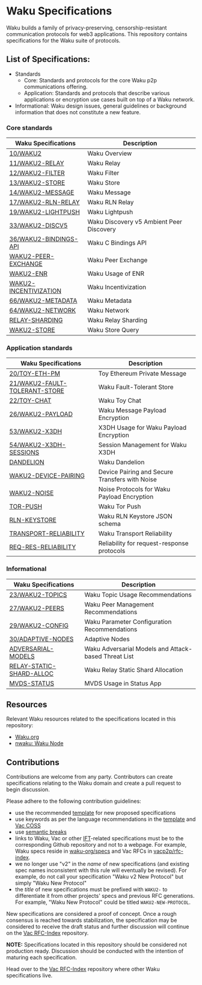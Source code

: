 # Waku Specifications

Waku builds a family of privacy-preserving, censorship-resistant communication protocols for web3 applications.
This repository contains specifications for the Waku suite of protocols.

## List of Specifications:

- Standards
  - Core: Standards and protocols for the core Waku p2p communications offering.
  - Application: Standards and protocols that describe various applications or encryption use cases built on top of a Waku network.
- Informational: Waku design issues, general guidelines or background information that does not constitute a new feature.

### Core standards

| Waku Specifications | Description |
| ---- | -------------- |
|[10/WAKU2](https://github.com/vacp2p/rfc-index/blob/main/waku/standards/core/10/waku2.md)| Waku Overview |
|[11/WAKU2-RELAY](https://github.com/vacp2p/rfc-index/blob/main/waku/standards/core/11/relay.md)| Waku Relay |
|[12/WAKU2-FILTER](https://github.com/vacp2p/rfc-index/blob/main/waku/standards/core/12/filter.md)| Waku Filter |
|[13/WAKU2-STORE](https://github.com/vacp2p/rfc-index/blob/main/waku/standards/core/13/store.md)| Waku Store |
|[14/WAKU2-MESSAGE](https://github.com/vacp2p/rfc-index/blob/main/waku/standards/core/14/message.md)| Waku Message |
|[17/WAKU2-RLN-RELAY](https://github.com/vacp2p/rfc-index/blob/main/waku/standards/core/17/rln-relay.md)| Waku RLN Relay |
|[19/WAKU2-LIGHTPUSH](https://github.com/vacp2p/rfc-index/blob/main/waku/standards/core/19/lightpush.md)| Waku Lightpush |
|[33/WAKU2-DISCV5](https://github.com/vacp2p/rfc-index/blob/main/waku/standards/core/33/discv5.md)| Waku Discovery v5 Ambient Peer Discovery |
|[36/WAKU2-BINDINGS-API](https://github.com/vacp2p/rfc-index/blob/main/waku/standards/core/36/bindings-api.md)| Waku C Bindings API |
|[WAKU2-PEER-EXCHANGE](standards/core/peer-exchange.md)| Waku Peer Exchange |
|[WAKU2-ENR](standards/core/enr.md)| Waku Usage of ENR |
|[WAKU2-INCENTIVIZATION](standards/core/incentivization.md)| Waku Incentivization |
|[66/WAKU2-METADATA](https://github.com/vacp2p/rfc-index/blob/main/waku/standards/core/66/metadata.md)| Waku Metadata |
|[64/WAKU2-NETWORK](https://github.com/vacp2p/rfc-index/blob/main/waku/standards/core/64/network.md)| Waku Network |
|[RELAY-SHARDING](standards/core/relay-sharding.md)| Waku Relay Sharding |
|[WAKU2-STORE](standards/core/store.md) | Waku Store Query |

### Application standards

| Waku Specifications | Description |
| ---- | -------------- |
|[20/TOY-ETH-PM](https://github.com/vacp2p/rfc-index/blob/main/waku/standards/application/20/toy-eth-pm.md)| Toy Ethereum Private Message |
|[21/WAKU2-FAULT-TOLERANT-STORE](https://github.com/vacp2p/rfc-index/blob/main/waku/standards/application/21/fault-tolerant-store.md)| Waku Fault-Tolerant Store |
|[22/TOY-CHAT](https://github.com/vacp2p/rfc-index/blob/main/waku/informational/22/toy-chat.md)| Waku Toy Chat |
|[26/WAKU2-PAYLOAD](https://github.com/vacp2p/rfc-index/blob/main/waku/standards/application/26/payload.md)| Waku Message Payload Encryption |
|[53/WAKU2-X3DH](https://github.com/vacp2p/rfc-index/blob/main/waku/standards/application/53/x3dh.md)| X3DH Usage for Waku Payload Encryption |
|[54/WAKU2-X3DH-SESSIONS](https://github.com/vacp2p/rfc-index/blob/main/waku/standards/application/54/x3dh-sessions.md)| Session Management for Waku X3DH |
|[DANDELION](standards/application/dandelion.md)| Waku Dandelion |
|[WAKU2-DEVICE-PAIRING](standards/application/device-pairing.md)| Device Pairing and Secure Transfers with Noise |
|[WAKU2-NOISE](standards/application/noise.md)| Noise Protocols for Waku Payload Encryption |
|[TOR-PUSH](standards/application/tor-push.md)| Waku Tor Push |
|[RLN-KEYSTORE](standards/application/rln-keystore.md)| Waku RLN Keystore JSON schema |
|[TRANSPORT-RELIABILITY](standards/application/transport-reliability.md)| Waku Transport Reliability |
|[REQ-RES-RELIABILITY](standards/application/req-res-reliability.md)| Reliability for request-response protocols |

### Informational

| Waku Specifications | Description |
| ---- | -------------- |
|[23/WAKU2-TOPICS](https://github.com/vacp2p/rfc-index/blob/main/waku/informational/23/topics.md)| Waku Topic Usage Recommendations |
|[27/WAKU2-PEERS](https://github.com/vacp2p/rfc-index/blob/main/waku/informational/27/peers.md)| Waku Peer Management Recommendations |
|[29/WAKU2-CONFIG](https://github.com/vacp2p/rfc-index/blob/main/waku/informational/29/config.md)| Waku Parameter Configuration Recommendations |
|[30/ADAPTIVE-NODES](https://github.com/vacp2p/rfc-index/blob/main/waku/informational/30/adaptive-nodes.md)| Adaptive Nodes |
|[ADVERSARIAL-MODELS](informational/adversarial-models.md)| Waku Adversarial Models and Attack-based Threat List |
|[RELAY-STATIC-SHARD-ALLOC](informational/relay-static-shard-alloc.md)| Waku Relay Static Shard Allocation |
|[MVDS-STATUS](informational/status-mvds.md)| MVDS Usage in Status App |

## Resources
Relevant Waku resources related to the specifications located in this repository:
- [Waku.org](https://waku.org/)
- [nwaku: Waku Node](https://github.com/waku-org/nwaku)

## Contributions 

Contributions are welcome from any party. 
Contributors can create specifications relating to the Waku domain and
create a pull request to begin discussion.

Please adhere to the following contribution guidelines:
- use the recommended [template](./template.md) for new proposed specifications
- use keywords as per the language recommendations in the [template](./template.md) and [Vac COSS](https://github.com/vacp2p/rfc-index/blob/a5b24ac0a27da361312260f9da372a0e6e812212/vac/1/coss.md#language)
- use [semantic breaks](https://sembr.org/)
- links to Waku, Vac or other [IFT](https://free.technology/)-related specifications must be to the corresponding Github repository and not to a webpage.
For example, Waku specs reside in [waku-org/specs](https://github.com/waku-org/specs) and Vac RFCs in [vacp2p/rfc-index](https://github.com/vacp2p/rfc-index/).
- we no longer use "v2" in the _name_ of new specifications (and existing spec names inconsistent with this rule will eventually be revised). For example, do not call your specification "Waku v2 New Protocol" but simply "Waku New Protocol"
- the _title_ of new specifications must be prefixed with `WAKU2-` to differentiate it from other projects' specs and previous RFC generations. For example, "Waku New Protocol" could be titled `WAKU2-NEW-PROTOCOL`.

New specifications are considered a proof of concept.
Once a rough consensus is reached towards stabilization, 
the specification may be considered to receive the draft status and 
further discussion will continue on the [Vac RFC-Index](https://github.com/vacp2p/rfc-index) repository.

**NOTE:** Specifications located in this repository should be considered not production ready.
Discussion should be conducted with the intention of maturing each specification.

Head over to the [Vac RFC-Index](https://github.com/vacp2p/rfc-index) repository where other Waku specifications live.
